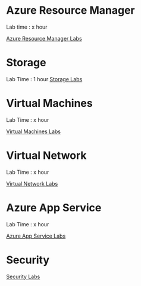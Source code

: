 # Azure Resource Manager

Lab time : x hour

[Azure Resource Manager Labs](./02AzureResourceManager.MD)

# Storage
Lab Time : 1 hour
[Storage Labs](./03Storage.MD)


# Virtual Machines
Lab Time : x hour

[Virtual Machines Labs](./04VirtualMachines.MD)


# Virtual Network
Lab Time : x hour

[Virtual Network Labs](./05VirtualNetwork.MD)


# Azure App Service
Lab Time : x hour

[Azure App Service Labs](./06AzureAppService.MD)


# Security

[Security Labs](./07Security.MD)

